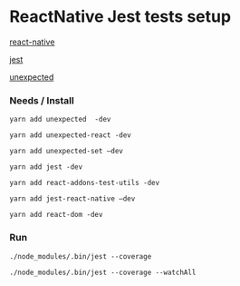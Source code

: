 # ReactNative Jest tests setup
[react-native](https://facebook.github.io/react-native/)

[jest](https://facebook.github.io/jest/)

[unexpected](http://unexpected.js.org/)

### Needs / Install
`yarn add unexpected  -dev`

`yarn add unexpected-react -dev`

`yarn add unexpected-set —dev`

`yarn add jest -dev`

`yarn add react-addons-test-utils -dev`

`yarn add jest-react-native —dev`

`yarn add react-dom -dev`

### Run
`./node_modules/.bin/jest --coverage`

`./node_modules/.bin/jest --coverage --watchAll`
